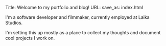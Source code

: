 Title: Welcome to my portfolio and blog!
URL:
save_as: index.html

I'm a software developer and filmmaker, currently employed at Laika Studios.

I'm setting this up mostly as a place to collect my thoughts and document cool projects I work on.